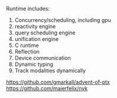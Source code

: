 Runtime includes:
1. Concurrency/scheduling, including gpu
2. reactivity engine
3. query scheduling engine 
4. unification engine
5. C runtime
6. Reflection
7. Device communication
8. Dynamic typing
9. Track modalities dynamically

https://github.com/gmarkall/advent-of-ptx
https://github.com/maierfelix/nvk